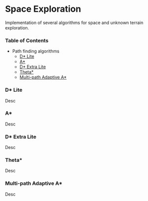 # Space Exploration
Implementation of several algorithms for space and unknown terrain exploration.

### Table of Contents
- Path finding algorithms
  - [D* Lite](#dlite) 
  - [A*](#a) 
  - [D* Extra Lite](#dextralite) 
  - [Theta*](#theta) 
  - [Multi-path Adaptive A*](#multi-path-a) 


### D* Lite
Desc


### A*
Desc


### D* Extra Lite
Desc


### Theta*
Desc


### Multi-path Adaptive A*
Desc

